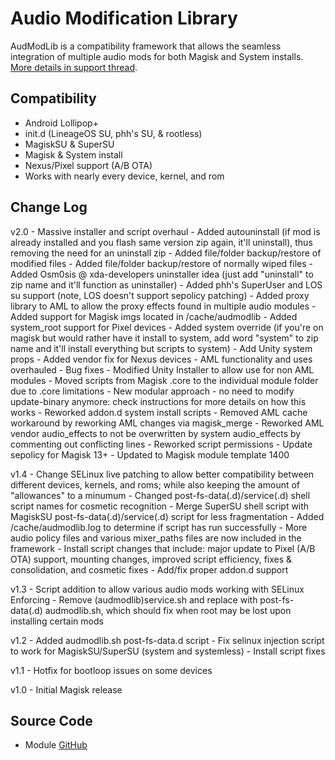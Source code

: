 # Audio Modification Library
AudModLib is a compatibility framework that allows the seamless integration of multiple audio mods for both Magisk and System installs. [More details in support thread](https://forum.xda-developers.com/apps/magisk/module-audio-modification-library-t3579612).

## Compatibility
* Android Lollipop+
* init.d (LineageOS SU, phh's SU, & rootless)
* MagiskSU & SuperSU
* Magisk & System install
* Nexus/Pixel support (A/B OTA)
* Works with nearly every device, kernel, and rom

## Change Log
v2.0
	- Massive installer and script overhaul
	- Added autouninstall (if mod is already installed and you flash same version zip again, it'll uninstall), thus removing the need for an uninstall zip
	- Added file/folder backup/restore of modified files
	- Added file/folder backup/restore of normally wiped files
	- Added Osm0sis @ xda-developers uninstaller idea (just add "uninstall" to zip name and it'll function as uninstaller)
	- Added phh's SuperUser and LOS su support (note, LOS doesn't support sepolicy patching)
	- Added proxy library to AML to allow the proxy effects found in multiple audio modules
	- Added support for Magisk imgs located in /cache/audmodlib
	- Added system_root support for Pixel devices
	- Added system override (if you're on magisk but would rather have it install to system, add word "system" to zip name and it'll install everything but scripts to system)
	- Add Unity system props
	- Added vendor fix for Nexus devices
	- AML functionality and uses overhauled
	- Bug fixes
	- Modified Unity Installer to allow use for non AML modules
	- Moved scripts from Magisk .core to the individual module folder due to .core limitations
	- New modular approach - no need to modify update-binary anymore: check instructions for more details on how this works
	- Reworked addon.d system install scripts
	- Removed AML cache workaround by reworking AML changes via magisk_merge
	- Reworked AML vendor audio_effects to not be overwritten by system audio_effects by commenting out conflicting lines
	- Reworked script permissions
	- Update sepolicy for Magisk 13+
	- Updated to Magisk module template 1400
	
v1.4
	- Change SELinux live patching to allow better compatibility between different devices, kernels, and roms; while also keeping the amount of "allowances" to a minumum
	- Changed post-fs-data(.d)/service(.d) shell script names for cosmetic recognition
	- Merge SuperSU shell script with MagiskSU post-fs-data(.d)/service(.d) script for less fragmentation
	- Added /cache/audmodlib.log to determine if script has run successfully
	- More audio policy files and various mixer_paths files are now included in the framework
	- Install script changes that include: major update to Pixel (A/B OTA) support, mounting changes, improved script efficiency, fixes & consolidation, and cosmetic fixes
	- Add/fix proper addon.d support

v1.3
	- Script addition to allow various audio mods working with SELinux Enforcing
	- Remove (audmodlib)service.sh and replace with post-fs-data(.d) audmodlib.sh, which should fix when root may be lost upon installing certain mods

v1.2
	- Added audmodlib.sh post-fs-data.d script
	- Fix selinux injection script to work for MagiskSU/SuperSU (system and systemless)
	- Install script fixes

v1.1
	- Hotfix for bootloop issues on some devices

v1.0
	- Initial Magisk release

## Source Code
* Module [GitHub](https://github.com/therealahrion/Audio-Modification-Library)

